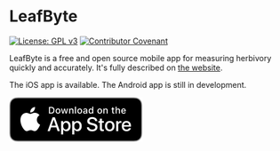 # LeafByte

[![License: GPL v3](https://img.shields.io/badge/License-GPLv3-blue.svg)](https://www.gnu.org/licenses/gpl-3.0)
[![Contributor Covenant](https://img.shields.io/badge/Contributor%20Covenant-v1.4%20adopted-ff69b4.svg)](code-of-conduct.md)

LeafByte is a free and open source mobile app for measuring herbivory quickly and accurately. It's fully described on [the website](https://zoegp.science/leafbyte).

The iOS app is available. The Android app is still in development.

[![Available on the App Store](https://raw.githubusercontent.com/Zoegp/zoegp.github.io/master/images/App%20Store%20Badge.svg?sanitize=true)](https://itunes.apple.com/us/app/leafbyte/id1362985339?mt=8)

